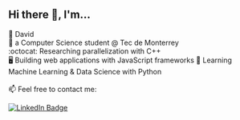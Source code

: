 ## Hi there 👋, I'm...
:eyes: David\
:school_satchel: a Computer Science student @ Tec de Monterrey\
:octocat: Researching parallelization with C++\
:desktop_computer: Building web applications with JavaScript frameworks
:book: Learning Machine Learning & Data Science with Python
<br><br>
📫 Feel free to contact me:
<div id="badges">
  <a href="https://www.linkedin.com/in/davidballezaa/">
    <img src="https://img.shields.io/badge/LinkedIn-blue?style=for-the-badge&logo=linkedin&logoColor=white" alt="LinkedIn Badge"/>
  </a>
</div>
<!--
**davidballezaa/davidballezaa** is a ✨ _special_ ✨ repository because its `README.md` (this file) appears on your GitHub profile.

Here are some ideas to get you started:

- 🔭 I’m currently working on ...
- 🌱 I’m currently learning ...
- 👯 I’m looking to collaborate on ...
- 🤔 I’m looking for help with ...
- 💬 Ask me about ...
- 📫 How to reach me: ...
- 😄 Pronouns: ...
- ⚡ Fun fact: ...
-->
